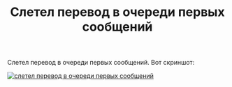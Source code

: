 ﻿---
title: "Слетел перевод в очереди первых сообщений"
se.owner.user_id: 532877
se.owner.display_name: "Зонтик"
se.owner.link: "https://ru.meta.stackoverflow.com/users/532877/%d0%97%d0%be%d0%bd%d1%82%d0%b8%d0%ba"
se.link: "https://ru.meta.stackoverflow.com/questions/12485/%d0%a1%d0%bb%d0%b5%d1%82%d0%b5%d0%bb-%d0%bf%d0%b5%d1%80%d0%b5%d0%b2%d0%be%d0%b4-%d0%b2-%d0%be%d1%87%d0%b5%d1%80%d0%b5%d0%b4%d0%b8-%d0%bf%d0%b5%d1%80%d0%b2%d1%8b%d1%85-%d1%81%d0%be%d0%be%d0%b1%d1%89%d0%b5%d0%bd%d0%b8%d0%b9"
se.question_id: 12485
se.post_type: question
---
<p>Слетел перевод в очереди первых сообщений. Вот скриншот:</p>
<p><a href="https://i.stack.imgur.com/oLUHN.png" rel="nofollow noreferrer"><img src="https://i.stack.imgur.com/oLUHN.png" alt="слетел перевод в очереди первых сообщений" /></a></p>
